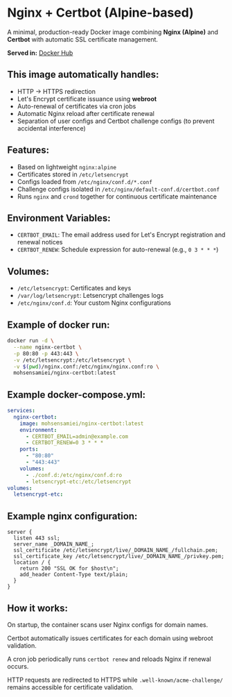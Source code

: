 # Nginx + Certbot (Alpine-based)
A minimal, production-ready Docker image combining **Nginx (Alpine)** and **Certbot** with automatic SSL certificate management.

**Served in:** [Docker Hub](https://hub.docker.com/r/mohsensamiei/nginx-certbot)

## This image automatically handles:
* HTTP → HTTPS redirection
* Let's Encrypt certificate issuance using **webroot**
* Auto-renewal of certificates via cron jobs
* Automatic Nginx reload after certificate renewal
* Separation of user configs and Certbot challenge configs (to prevent accidental interference)

## Features:
* Based on lightweight `nginx:alpine`
* Certificates stored in `/etc/letsencrypt`
* Configs loaded from `/etc/nginx/conf.d/*.conf`
* Challenge configs isolated in `/etc/nginx/default-conf.d/certbot.conf`
* Runs `nginx` and `crond` together for continuous certificate maintenance

## Environment Variables:
* `CERTBOT_EMAIL`: The email address used for Let's Encrypt registration and renewal notices
* `CERTBOT_RENEW`: Schedule expression for auto-renewal (e.g., `0 3 * * *`)

## Volumes:
* `/etc/letsencrypt`: Certificates and keys
* `/var/log/letsencrypt`: Letsencrypt challenges logs
* `/etc/nginx/conf.d`: Your custom Nginx configurations

## Example of docker run:
``` bash
docker run -d \
  --name nginx-certbot \
  -p 80:80 -p 443:443 \
  -v /etc/letsencrypt:/etc/letsencrypt \
  -v $(pwd)/nginx.conf:/etc/nginx/nginx.conf:ro \
  mohsensamiei/nginx-certbot:latest
```

## Example docker-compose.yml:

``` yaml
services:
  nginx-certbot:
    image: mohsensamiei/nginx-certbot:latest
    environment:
      - CERTBOT_EMAIL=admin@example.com
      - CERTBOT_RENEW=0 3 * * *
    ports:
      - "80:80"
      - "443:443"
    volumes:
      - ./conf.d:/etc/nginx/conf.d:ro
      - letsencrypt-etc:/etc/letsencrypt
volumes:
  letsencrypt-etc:
```

## Example nginx configuration:
``` nginx
server {
  listen 443 ssl;
  server_name _DOMAIN_NAME_;
  ssl_certificate /etc/letsencrypt/live/_DOMAIN_NAME_/fullchain.pem;
  ssl_certificate_key /etc/letsencrypt/live/_DOMAIN_NAME_/privkey.pem;
  location / {
    return 200 "SSL OK for $host\n";
    add_header Content-Type text/plain;
  }
}
```

## How it works:

On startup, the container scans user Nginx configs for domain names.

Certbot automatically issues certificates for each domain using webroot validation.

A cron job periodically runs `certbot renew` and reloads Nginx if renewal occurs.

HTTP requests are redirected to HTTPS while `.well-known/acme-challenge/` remains accessible for certificate validation.
